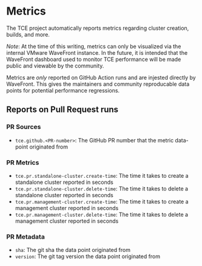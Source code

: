 # Metrics

The TCE project automatically reports metrics
regarding cluster creation, builds, and more.

_*Note*_: At the time of this writing, metrics can only be visualized via the internal VMware WaveFront instance.
In the future, it is intended that the WaveFront dashboard used to monitor TCE performance
will be made public and viewable by the community.

Metrics are _only_ reported on GitHub Action runs and are injested directly by WaveFront.
This gives the maintainers and community reproducable data points for potential performance regressions.

## Reports on Pull Request runs

### PR Sources

- `tce.github.<PR-number>`: The GitHub PR number that the metric data-point originated from

### PR Metrics

- `tce.pr.standalone-cluster.create-time`: The time it takes to create a standalone cluster reported in seconds
- `tce.pr.standalone-cluster.delete-time`: The time it takes to delete a standalone cluster reported in seconds
- `tce.pr.management-cluster.create-time`: The time it takes to create a management cluster reported in seconds
- `tce.pr.management-cluster.delete-time`: The time it takes to delete a management cluster reported in seconds

### PR Metadata

- `sha`: The git sha the data point originated from
- `version`: The git tag version the data point originated from
